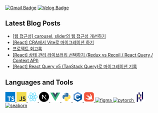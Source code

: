 [![Gmail Badge](https://img.shields.io/badge/Gmail-d14836?style=flat-square&logo=Gmail&logoColor=white&link=mailto:eunjiodos@gmail.com)](mailto:eunjiodos@gmail.com)
[![Velog Badge](http://img.shields.io/badge/-Blog-20c997?style=flat-square&logo=velog&logoColor=white&link=https://velog.io/@eunjios)](https://velog.io/@eunjios)


## Latest Blog Posts
<!-- BLOG-POST-LIST:START -->
- [[웹 접근성] carousel, slider의 웹 접근성 개선하기](https://velog.io/@eunjios/%EC%9B%B9-%EC%A0%91%EA%B7%BC%EC%84%B1-carousel-slider%EC%9D%98-%EC%9B%B9-%EC%A0%91%EA%B7%BC%EC%84%B1-%EA%B0%9C%EC%84%A0%ED%95%98%EA%B8%B0)
- [[React] CRA에서 Vite로 마이그레이션 하기](https://velog.io/@eunjios/React-CRA-%EC%97%90%EC%84%9C-Vite%EB%A1%9C-%EB%A7%88%EC%9D%B4%EA%B7%B8%EB%A0%88%EC%9D%B4%EC%85%98-%ED%95%98%EA%B8%B0)
- [프로젝트 회고록](https://velog.io/@eunjios/%ED%94%84%EB%A1%9C%EC%A0%9D%ED%8A%B8-%ED%9A%8C%EA%B3%A0%EB%A1%9D)
- [[React] 상태 관리 라이브러리 선택하기 &lpar;Redux vs Recoil / React Query / Context API&rpar;](https://velog.io/@eunjios/React-%EC%83%81%ED%83%9C-%EA%B4%80%EB%A6%AC-%EB%9D%BC%EC%9D%B4%EB%B8%8C%EB%9F%AC%EB%A6%AC-%EC%84%A0%ED%83%9D%ED%95%98%EA%B8%B0-Redux-vs-Recoil-React-Query-Context-API)
- [[React] React Query v5 &lpar;TanStack Query&rpar;로 마이그레이션 기록](https://velog.io/@eunjios/React-TanStack-Query-React-Query-v5%EB%A1%9C-%EB%A7%88%EC%9D%B4%EA%B7%B8%EB%A0%88%EC%9D%B4%EC%85%98-%EA%B8%B0%EB%A1%9D)
<!-- BLOG-POST-LIST:END -->


## Languages and Tools
<p align="left"> 
<a href="https://www.typescriptlang.org/" target="_blank" rel="noreferrer"> <img src="https://raw.githubusercontent.com/devicons/devicon/master/icons/typescript/typescript-original.svg" alt="typescript" width="32" height="32"/> </a> 
<a href="https://developer.mozilla.org/en-US/docs/Web/JavaScript" target="_blank" rel="noreferrer"> <img src="https://raw.githubusercontent.com/devicons/devicon/master/icons/javascript/javascript-original.svg" alt="javascript" width="32" height="32"/> </a>
<a href="https://reactjs.org/" target="_blank" rel="noreferrer"> <img src="https://raw.githubusercontent.com/devicons/devicon/master/icons/react/react-original.svg" alt="react" width="32" height="32"/> </a> 
<a href="https://nextjs.org/" target="_blank" rel="noreferrer"> <img src="https://raw.githubusercontent.com/devicons/devicon/master/icons/nextjs/nextjs-original.svg" alt="nextjs" width="32" height="32"/> </a> 
<a href="https://vuejs.org/" target="_blank" rel="noreferrer"> <img src="https://raw.githubusercontent.com/devicons/devicon/master/icons/vuejs/vuejs-original.svg" alt="vuejs" width="32" height="32"/> </a> 
<a href="https://www.python.org" target="_blank" rel="noreferrer"> <img src="https://raw.githubusercontent.com/devicons/devicon/master/icons/python/python-original.svg" alt="python" width="32" height="32"/> </a> 
<a href="https://www.cprogramming.com/" target="_blank" rel="noreferrer"> <img src="https://raw.githubusercontent.com/devicons/devicon/master/icons/c/c-original.svg" alt="c" width="32" height="32"/> </a> 
<a href="https://developer.apple.com/swift/" target="_blank" rel="noreferrer"> <img src="https://raw.githubusercontent.com/devicons/devicon/master/icons/swift/swift-original.svg" alt="swift" width="32" height="32"/> </a> 
<a href="https://www.figma.com/" target="_blank" rel="noreferrer"> <img src="https://www.vectorlogo.zone/logos/figma/figma-icon.svg" alt="figma" width="32" height="32"/> </a> 
<a href="https://pytorch.org/" target="_blank" rel="noreferrer"> <img src="https://www.vectorlogo.zone/logos/pytorch/pytorch-icon.svg" alt="pytorch" width="32" height="32"/> </a> 
<a href="https://pandas.pydata.org/" target="_blank" rel="noreferrer"> <img src="https://raw.githubusercontent.com/devicons/devicon/2ae2a900d2f041da66e950e4d48052658d850630/icons/pandas/pandas-original.svg" alt="pandas" width="32" height="32"/> </a> <a href="https://seaborn.pydata.org/" target="_blank" rel="noreferrer"> <img src="https://seaborn.pydata.org/_images/logo-mark-lightbg.svg" alt="seaborn" width="32" height="32"/> </a> </p>

